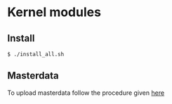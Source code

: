 # Kernel modules

## Install 
```
$ ./install_all.sh
```
## Masterdata
To upload masterdata follow the procedure given [here](masterdata/upload/README.md)



